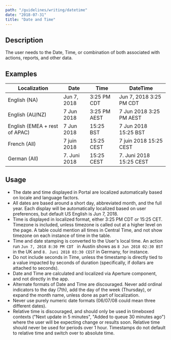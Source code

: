 ```yaml
---
path: "/guidelines/writing/datetime"
date: "2018-07-31"
title: "Date and Time"
---
```


## Description
The user needs to the Date, Time, or combination of both associated with actions, reports, and other data.

## Examples

| Localization | Date | Time | DateTime |
| --- | --- | --- | --- |
| English (NA) | Jun 7, 2018 | 3:25 PM CDT | Jun 7, 2018 3:25 PM CDT |
| English (AU/NZ) | 7 Jun 2018 | 3:25 PM AEST | 7 Jun 2018 3:25 PM AEST |
| English (EMEA + rest of APAC) | 7 Jun 2018 | 15:25 BST | 7 Jun 2018 15:25 BST |
| French (All) | 7 juin 2018 | 15:25 CEST | 7 juin 2018 15:25 CEST |
| German (All) | 7\. Juni 2018 | 15:25 CEST | 7\. Juni 2018 15:25 CEST |


## Usage
* The date and time displayed in Portal are localized automatically based on locale and language factors.
* All dates are based around a short day, abbreviated month, and the full year. Each display will be automatically localized based on user preferences, but default US English is Jun 7, 2018.
* Time is displayed in localized format, either 3:25 PM CDT or 15:25 CET. Timezone is included, unless timezone is called out at a higher level on the page. A table could mention all times in Central Time, and not show timezone on each instance of time in the table.
* Time and date stamping is converted to the User's local time. An action run ``Jun 7, 2018 8:30 PM CDT `` in Austin shows as ``8 Jun 2018 02:30 BST`` in the UK and ``8. Juni 2018 03:30 CEST`` in Germany, for instance.
* Do not include seconds in Time, unless the timestamp is directly tied to a value impacted by seconds of duration (specifically, if dollars are attached to seconds).
* Date and Time are calculated and localized via Aperture component, and not directly in the app.
* Alternate formats of Date and Time are discouraged. Never add ordinal indicators to the day (7th), add the day of the week (Thursday), or expand the month name, unless done as part of localization.
* Never use purely numeric date formats (06/07/08 could mean three different dates).
* Relative time is discouraged, and should only be used in timeboxed contexts ("Next update in 5 minutes", "Added to queue 30 minutes ago") where the user will be expecting change or results soon. Relative time should never be used for periods over 1 hour. Timestamps do not default to relative time and switch over to absolute time.